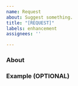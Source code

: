 ```yaml
---
name: Request
about: Suggest something.
title: "[REQUEST]"
labels: enhancement
assignees: ''

---
```


### **About**


### **Example (OPTIONAL)**

